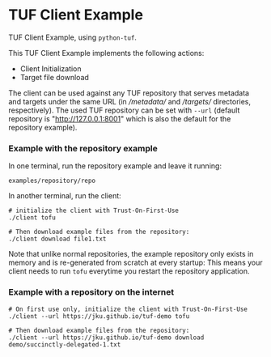 # TUF Client Example


TUF Client Example, using ``python-tuf``.

This TUF Client Example implements the following actions:
   - Client Initialization
   - Target file download

The client can be used against any TUF repository that serves metadata and
targets under the same URL (in _/metadata/_ and _/targets/_ directories, respectively). The
used TUF repository can be set with `--url` (default repository is "http://127.0.0.1:8001"
which is also the default for the repository example).


### Example with the repository example

In one terminal, run the repository example and leave it running:
```console
examples/repository/repo
```

In another terminal, run the client:

```console
# initialize the client with Trust-On-First-Use
./client tofu

# Then download example files from the repository:
./client download file1.txt
```

Note that unlike normal repositories, the example repository only exists in
memory and is re-generated from scratch at every startup: This means your
client needs to run `tofu` everytime you restart the repository application.


### Example with a repository on the internet

```console
# On first use only, initialize the client with Trust-On-First-Use
./client --url https://jku.github.io/tuf-demo tofu

# Then download example files from the repository:
./client --url https://jku.github.io/tuf-demo download demo/succinctly-delegated-1.txt
```
